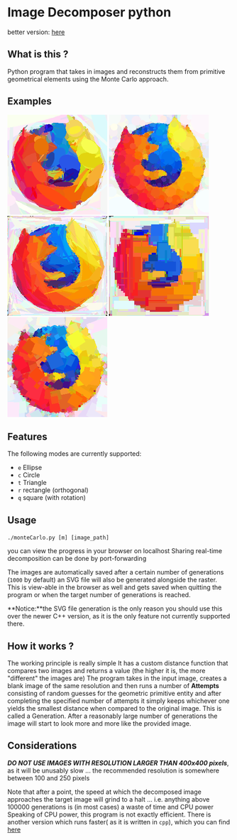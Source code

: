 # Image Decomposer python

better version: [here](https://github.com/georgerapeanu/ImageDecomposerC)

## What is this ?

Python program that takes in images and reconstructs them from primitive geometrical elements using the Monte Carlo approach. 

## Examples

![firefox logo with ellipses](examples/firefox_e_generation2000.png)
![firefox logo with circles](examples/firefox_c_generation10000.png)
![firefox logo with triangles](examples/firefox_t_generation9000.png)
![firefox logo with rectangles](examples/firefox_r_generation300.png)
![firefox logo with squares](examples/firefox_q_generation1000.png)

## Features

The following modes are currently supported:

* `e` Ellipse
* `c` Circle
* `t` Triangle
* `r` rectangle (orthogonal)
* `q` square (with rotation)

## Usage

`./monteCarlo.py [m] [image_path]`

you can view the progress in your browser on localhost
Sharing real-time decomposition can be done by port-forwarding

The images are automatically saved after a certain number of generations (`1000` by default)
an SVG file will also be generated alongside the raster. This is view-able in the browser as well and gets saved when quitting the program or when the target number of generations is reached.

**Notice:**the SVG file generation is the only reason you should use this over the newer C++ version, as it is the only feature not currently supported there.

## How it works ?

The working principle is really simple
It has a custom distance function that compares two images and returns a value (the higher it is, the more "different" the images are)
The program takes in the input image, creates a blank image of the same resolution and then runs a number of **Attempts** consisting of random guesses for the geometric primitive entity and after completing the specified number of attempts it simply keeps whichever one yields the smallest distance when compared to the original image. This is called a Generation. After a reasonably large number of generations the image will start to look more and more like the provided image. 

## Considerations

***DO NOT USE IMAGES WITH RESOLUTION LARGER THAN 400x400 pixels***, as it will be unusably slow ... the recommended resolution is somewhere between 100 and 250 pixels

Note that after a point, the speed at which the decomposed image approaches the target image will grind to a halt ... i.e. anything above 100000 generations is (in most cases) a waste of time and CPU power
Speaking of CPU power, this program is not exactly efficient. 
There is another version which runs faster( as it is written in `cpp`), which you can find [here](https://github.com/georgerapeanu/ImageDecomposerC)

